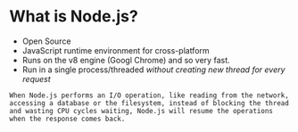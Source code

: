 # What is Node.js?

- Open Source
- JavaScript runtime environment for cross-platform
- Runs on the v8 engine (Googl Chrome) and so very fast.
- Run in a single process/threaded _without creating new thread for every request_

```
When Node.js performs an I/O operation, like reading from the network, accessing a database or the filesystem, instead of blocking the thread and wasting CPU cycles waiting, Node.js will resume the operations when the response comes back.
```

